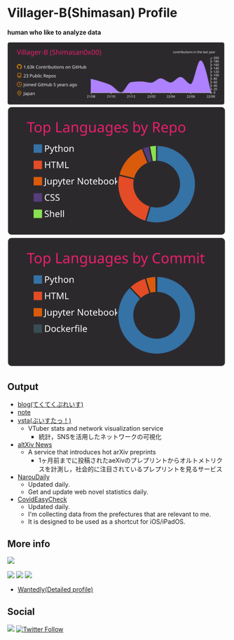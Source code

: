 # Villager-B(Shimasan) Profile

**human who like to analyze data**

[![](https://raw.githubusercontent.com/Villager-B/Villager-B/main/profile-summary-card-output/monokai/0-profile-details.svg)](https://github.com/vn7n24fzkq/github-profile-summary-cards)
[![](https://raw.githubusercontent.com/Villager-B/Villager-B/main/profile-summary-card-output/monokai/1-repos-per-language.svg)](https://github.com/vn7n24fzkq/github-profile-summary-cards)
[![](https://raw.githubusercontent.com/Villager-B/Villager-B/main/profile-summary-card-output/monokai/2-most-commit-language.svg)](https://github.com/vn7n24fzkq/github-profile-summary-cards)

## Output
- [blog(てくてくぷれいす)](https://murabitoleg.com/)
- [note](https://note.com/shimasan)
- [vsta(ぶいすたっ！)](https://villager-b-vsta-vsta-tsgt3d.streamlitapp.com/)
  - VTuber stats and network visualization service
    - 統計，SNSを活用したネットワークの可視化
- [altXiv News](https://altxiv.murabitoleg.com/)
  - A service that introduces hot arXiv preprints
    - 1ヶ月前までに投稿されたaeXivのプレプリントからオルトメトリクスを計測し，社会的に注目されているプレプリントを見るサービス
- [NarouDaily](https://villager-b.github.io/NarouDaily/)
  - Updated daily. 
  - Get and update web novel statistics daily.
- [CovidEasyCheck](https://villager-b.github.io/CovidEasyCheck/)
  - Updated daily. 
  - I'm collecting data from the prefectures that are relevant to me.
  - It is designed to be used as a shortcut for iOS/iPadOS.

## More info

![](https://komarev.com/ghpvc/?username=Villager-B&color=brightgreen)
<!-- [![](https://img.shields.io/badge/-ResearchLaboratory-000?style=flat&logo=google-scholar)](http://web.wakayama-u.ac.jp/~kazama/lab/) -->

[![](https://img.shields.io/badge/-Python-000?style=flat&logo=python)](https://github.com/Villager-B)
[![](https://img.shields.io/badge/-Jupyter-000?style=flat&logo=jupyter)](https://github.com/Villager-B)
[![](https://img.shields.io/badge/-Django-000?style=flat&logo=django)](https://github.com/Villager-B)

- [Wantedly(Detailed profile)](https://www.wantedly.com/id/kyousuke_shimada_s)

## Social

[![](https://img.shields.io/badge/-Twitter-000?style=flat&logo=twitter)](https://twitter.com/shimasan0x00)
[![Twitter Follow](https://img.shields.io/twitter/follow/shimasan0x00?label=Follow)](https://twitter.com/shimasan0x00)
